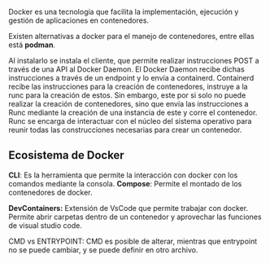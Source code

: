 Docker es una tecnología que facilita la implementación, ejecución y gestión de aplicaciones en contenedores.

Existen alternativas a docker para el manejo de contenedores, entre ellas está **podman**.

Al instalarlo se instala el cliente, que permite realizar instrucciones POST a través de una API al Docker Daemon.
El Docker Daemon recibe dichas instrucciones a través de un endpoint y lo envía a containerd.
Containerd recibe las instrucciones para la creación de contenedores, instruye a la runc para la creación de estos. Sin embargo, este por si solo no puede realizar la creación de contenedores, sino que envía las instrucciones a Runc mediante la creación de una instancia de este y corre el contenedor.
Runc se encarga de interactuar con el núcleo del sistema operativo para reunir todas las construcciones necesarias para crear un contenedor.

## Ecosistema de Docker

**CLI**: Es la herramienta que permite la interacción con docker con los comandos mediante la consola.
**Compose**: Permite el montado de los contenedores de docker.


**DevContainers:** Extensión de VsCode que permite trabajar con docker. Permite abrir carpetas dentro de un contenedor y aprovechar las funciones de visual studio code.

CMD vs ENTRYPOINT: CMD es posible de alterar, mientras que entrypoint no se puede cambiar, y se puede definir en otro archivo.


